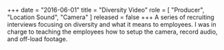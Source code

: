 +++
date = "2016-06-01"
title = "Diversity Video"
role = [ "Producer", "Location Sound", "Camera" ]
released = false
+++
A series of recruiting interviews focusing on diversity and what it means
to employees. I was in charge to teaching the employees how to setup the
camera, record audio, and off-load footage.
